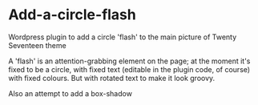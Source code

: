 # Add-a-circle-flash
Wordpress plugin to add a circle 'flash' to the main picture of Twenty Seventeen theme

A 'flash' is an attention-grabbing element on the page; at the moment it's fixed to be a circle, with fixed text (editable in the plugin code, of course) with fixed colours. But with rotated text to make it look groovy. 

Also an attempt to add a box-shadow 
